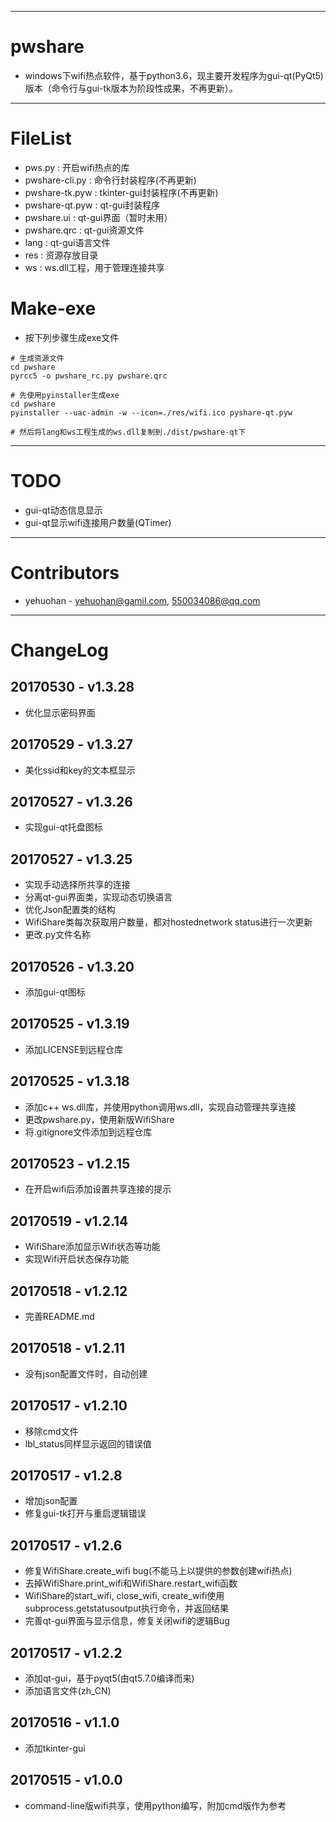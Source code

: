 
---
# pwshare
 - windows下wifi热点软件，基于python3.6，现主要开发程序为gui-qt(PyQt5)版本（命令行与gui-tk版本为阶段性成果，不再更新）。

---
# FileList
 - pws.py         : 开启wifi热点的库
 - pwshare-cli.py : 命令行封装程序(不再更新)
 - pwshare-tk.pyw : tkinter-gui封装程序(不再更新)
 - pwshare-qt.pyw : qt-gui封装程序
 - pwshare.ui	  : qt-gui界面（暂时未用）
 - pwshare.qrc    : qt-gui资源文件
 - lang           : qt-gui语言文件
 - res			  : 资源存放目录
 - ws			  : ws.dll工程，用于管理连接共享

# Make-exe
 - 按下列步骤生成exe文件

```
# 生成资源文件
cd pwshare
pyrcc5 -o pwshare_rc.py pwshare.qrc

# 先使用pyinstaller生成exe
cd pwshare
pyinstaller --uac-admin -w --icon=./res/wifi.ico pyshare-qt.pyw

# 然后将lang和ws工程生成的ws.dll复制到./dist/pwshare-qt下
```
 
---
# TODO
 - gui-qt动态信息显示
 - gui-qt显示wifi连接用户数量(QTimer)


---
# Contributors 
 - yehuohan - yehuohan@gamil.com, 550034086@qq.com


---
# ChangeLog

## 20170530 - v1.3.28
 - 优化显示密码界面

## 20170529 - v1.3.27
 - 美化ssid和key的文本框显示

## 20170527 - v1.3.26
 - 实现gui-qt托盘图标
 
## 20170527 - v1.3.25
 - 实现手动选择所共享的连接
 - 分离qt-gui界面类，实现动态切换语言
 - 优化Json配置类的结构
 - WifiShare类每次获取用户数量，都对hostednetwork status进行一次更新
 - 更改.py文件名称
 
## 20170526 - v1.3.20
 - 添加gui-qt图标
 
## 20170525 - v1.3.19
 - 添加LICENSE到远程仓库

## 20170525 - v1.3.18
 - 添加c++ ws.dll库，并使用python调用ws.dll，实现自动管理共享连接
 - 更改pwshare.py，使用新版WifiShare
 - 将.gitignore文件添加到远程仓库
 
## 20170523 - v1.2.15
 - 在开启wifi后添加设置共享连接的提示

## 20170519 - v1.2.14
 - WifiShare添加显示Wifi状态等功能
 - 实现Wifi开启状态保存功能

## 20170518 - v1.2.12
 - 完善README.md

## 20170518 - v1.2.11
 - 没有json配置文件时，自动创建

## 20170517 - v1.2.10
 - 移除cmd文件
 - lbl_status同样显示返回的错误值
 
## 20170517 - v1.2.8
 - 增加json配置
 - 修复gui-tk打开与重启逻辑错误

## 20170517 - v1.2.6
 - 修复WifiShare.create_wifi bug(不能马上以提供的参数创建wifi热点)
 - 去掉WifiShare.print_wifi和WifiShare.restart_wifi函数
 - WifiShare的start_wifi, close_wifi, create_wifi使用subprocess.getstatusoutput执行命令，并返回结果
 - 完善qt-gui界面与显示信息，修复关闭wifi的逻辑Bug

## 20170517 - v1.2.2
 - 添加qt-gui，基于pyqt5(由qt5.7.0编译而来)
 - 添加语言文件(zh_CN)
 
## 20170516 - v1.1.0
 - 添加tkinter-gui

## 20170515 - v1.0.0
 - command-line版wifi共享，使用python编写，附加cmd版作为参考
